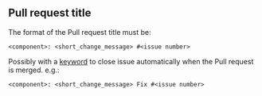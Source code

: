 Pull request title
------------------

The format of the Pull request title must be:

    <component>: <short_change_message> #<issue number>

Possibly with a [keyword](https://help.github.com/articles/closing-issues-using-keywords/) to close issue
automatically when the Pull request is merged. e.g.:

    <component>: <short_change_message> Fix #<issue number>
